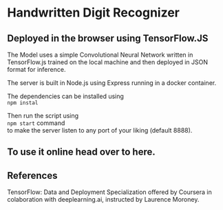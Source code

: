 # Handwritten Digit Recognizer 

## Deployed in the browser using TensorFlow.JS

The Model uses a simple Convolutional Neural Network written in TensorFlow.js trained on the local machine and then deployed in JSON format for inference.

The server is built in Node.js using Express running in a docker container.

The dependencies can be installed using <br>
```npm instal```

Then run the script using <br>
```npm start```  command <br> to make the server listen to any port of your liking (default 8888).

## To use it online head over to here.

## References

TensorFlow: Data and Deployment Specialization offered by Coursera in colaboration with deeplearning.ai, instructed by Laurence Moroney.
